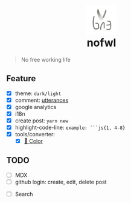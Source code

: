 <p align="center" style="margin-bottom: 0">
  <a href="https://nofwl.com">
    <img alt="nofwl" src="./static/lencx.png" width="80" />
  </a>
</p>
<h1 align="center" style="margin-top: 0">nofwl</h1>

> No free working life

## Feature

- [x] theme: `dark/light`
- [x] comment: [utterances](https://github.com/utterance/utterances)
- [x] google analytics
- [x] i18n
- [x] create post: `yarn new`
- [x] highlight-code-line: `example: ```js{1, 4-8}`
- [x] tools/converter:
  - [x] [🎨 Color](https://www.nofwl.com/tools/converter#color_converter)

## TODO

- [ ] MDX
- [ ] github login: create, edit, delete post
<!-- https://www.gatsbyjs.org/docs/adding-search/ -->
- [ ] Search